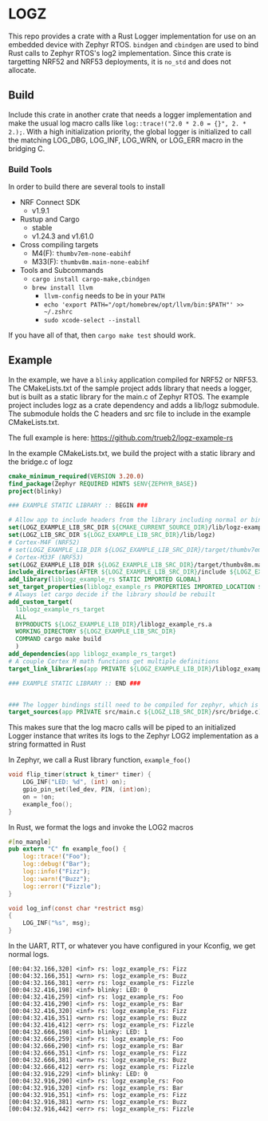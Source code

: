 # LOGZ

This repo provides a crate with a Rust Logger implementation for use on an embedded device with Zephyr RTOS. `bindgen` and `cbindgen` are used to bind Rust calls to Zephyr RTOS's log2 implementation. Since this crate is targetting NRF52 and NRF53 deployments, it is `no_std` and does not allocate.

## Build

Include this crate in another crate that needs a logger implementation and make the usual log macro calls like `log::trace!("2.0 * 2.0 = {}", 2. * 2.);`. With a high initialization priority, the global logger is initialized to call the matching LOG_DBG, LOG_INF, LOG_WRN, or LOG_ERR macro in the bridging C.

### Build Tools

In order to build there are several tools to install

* NRF Connect SDK
  * v1.9.1
* Rustup and Cargo
  * stable
  * v1.24.3 and v1.61.0
* Cross compiling targets
  * M4(F): `thumbv7em-none-eabihf`
  * M33(F): `thumbv8m.main-none-eabihf`
* Tools and Subcommands
  * `cargo install cargo-make,cbindgen`
  * `brew install llvm`
    * `llvm-config` needs to be in your `PATH`
    * `echo 'export PATH="/opt/homebrew/opt/llvm/bin:$PATH"' >> ~/.zshrc`
    * `sudo xcode-select --install`
  
If you have all of that, then `cargo make test` should work.

## Example

In the example, we have a `blinky` application compiled for NRF52 or NRF53. The CMakeLists.txt of the sample project adds library that needs a logger, but is built as a static library for the main.c of Zephyr RTOS. The example project includes logz as a crate dependency and adds a lib/logz submodule. The submodule holds the C headers and src file to include in the example CMakeLists.txt.

The full example is here: https://github.com/trueb2/logz-example-rs


In the example CMakeLists.txt, we build the project with a static library and the bridge.c of logz
```cmake
cmake_minimum_required(VERSION 3.20.0)
find_package(Zephyr REQUIRED HINTS $ENV{ZEPHYR_BASE})
project(blinky)

### EXAMPLE STATIC LIBRARY :: BEGIN ###

# Allow app to include headers from the library including normal or bindgen headers
set(LOGZ_EXAMPLE_LIB_SRC_DIR ${CMAKE_CURRENT_SOURCE_DIR}/lib/logz-example-rs)
set(LOGZ_LIB_SRC_DIR ${LOGZ_EXAMPLE_LIB_SRC_DIR}/lib/logz)
# Cortex-M4F (NRF52)
# set(LOGZ_EXAMPLE_LIB_DIR ${LOGZ_EXAMPLE_LIB_SRC_DIR}/target/thumbv7em-none-eabihf/release)
# Cortex-M33F (NRF53)
set(LOGZ_EXAMPLE_LIB_DIR ${LOGZ_EXAMPLE_LIB_SRC_DIR}/target/thumbv8m.main-none-eabihf/release)
include_directories(AFTER ${LOGZ_EXAMPLE_LIB_SRC_DIR}/include ${LOGZ_EXAMPLE_LIB_SRC_DIR}/include/generated ${LOGZ_LIB_SRC_DIR}/include/generated)
add_library(liblogz_example_rs STATIC IMPORTED GLOBAL)
set_target_properties(liblogz_example_rs PROPERTIES IMPORTED_LOCATION ${LOGZ_EXAMPLE_LIB_DIR}/liblogz_example_rs.a)
# Always let cargo decide if the library should be rebuilt
add_custom_target(
  liblogz_example_rs_target
  ALL
  BYPRODUCTS ${LOGZ_EXAMPLE_LIB_DIR}/liblogz_example_rs.a
  WORKING_DIRECTORY ${LOGZ_EXAMPLE_LIB_SRC_DIR}
  COMMAND cargo make build
  )
add_dependencies(app liblogz_example_rs_target)
# A couple Cortex M math functions get multiple definitions
target_link_libraries(app PRIVATE ${LOGZ_EXAMPLE_LIB_DIR}/liblogz_example_rs.a -Wl,--allow-multiple-definition)

### EXAMPLE STATIC LIBRARY :: END ###


### The logger bindings still need to be compiled for zephyr, which is why we still have to build the static lib and bridge
target_sources(app PRIVATE src/main.c ${LOGZ_LIB_SRC_DIR}/src/bridge.c)
```

This makes sure that the log macro calls will be piped to an initialized Logger instance that writes its logs to the Zephyr LOG2 implementation as a string formatted in Rust

In Zephyr, we call a Rust library function, `example_foo()`
```C
void flip_timer(struct k_timer* timer) {
	LOG_INF("LED: %d", (int) on);
	gpio_pin_set(led_dev, PIN, (int)on);
	on = !on;
	example_foo();
}
```

In Rust, we format the logs and invoke the LOG2 macros
```rust
#[no_mangle]
pub extern "C" fn example_foo() {
    log::trace!("Foo");
    log::debug!("Bar");
    log::info!("Fizz");
    log::warn!("Buzz");
    log::error!("Fizzle");
}
```
```C
void log_inf(const char *restrict msg)
{
    LOG_INF("%s", msg);
}
```

In the UART, RTT, or whatever you have configured in your Kconfig, we get normal logs.
```
[00:04:32.166,320] <inf> rs: logz_example_rs: Fizz
[00:04:32.166,351] <wrn> rs: logz_example_rs: Buzz
[00:04:32.166,381] <err> rs: logz_example_rs: Fizzle
[00:04:32.416,198] <inf> blinky: LED: 0
[00:04:32.416,259] <inf> rs: logz_example_rs: Foo
[00:04:32.416,290] <inf> rs: logz_example_rs: Bar
[00:04:32.416,320] <inf> rs: logz_example_rs: Fizz
[00:04:32.416,351] <wrn> rs: logz_example_rs: Buzz
[00:04:32.416,412] <err> rs: logz_example_rs: Fizzle
[00:04:32.666,198] <inf> blinky: LED: 1
[00:04:32.666,259] <inf> rs: logz_example_rs: Foo
[00:04:32.666,290] <inf> rs: logz_example_rs: Bar
[00:04:32.666,351] <inf> rs: logz_example_rs: Fizz
[00:04:32.666,381] <wrn> rs: logz_example_rs: Buzz
[00:04:32.666,412] <err> rs: logz_example_rs: Fizzle
[00:04:32.916,229] <inf> blinky: LED: 0
[00:04:32.916,290] <inf> rs: logz_example_rs: Foo
[00:04:32.916,320] <inf> rs: logz_example_rs: Bar
[00:04:32.916,351] <inf> rs: logz_example_rs: Fizz
[00:04:32.916,381] <wrn> rs: logz_example_rs: Buzz
[00:04:32.916,442] <err> rs: logz_example_rs: Fizzle
```